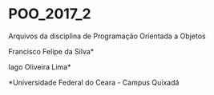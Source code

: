 # POO_2017_2

Arquivos da disciplina de Programação Orientada a Objetos

Francisco Felipe da Silva*

Iago Oliveira Lima*


*Universidade Federal do Ceara - Campus Quixadá
